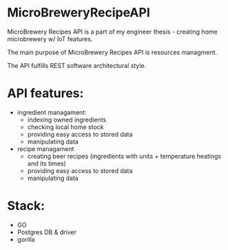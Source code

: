 # MicroBreweryRecipeAPI
MicroBrewery Recipes API is a part of my engineer thesis - creating home microbrewery w/ IoT features.

The main purpose of MicroBrewery Recipes API is resources managment.

The API fulfills REST software architectural style.

# API features:
- ingredient managament:
  - indexing owned ingredients
  - checking local home stock
  - providing easy access to stored data
  - manipulating data
- recipe managament
  - creating beer recipes (ingredients with units + temperature heatings and its times)
  - providing easy access to stored data
  - manipulating data

# Stack:
- GO
- Postgres DB & driver
- gorilla
